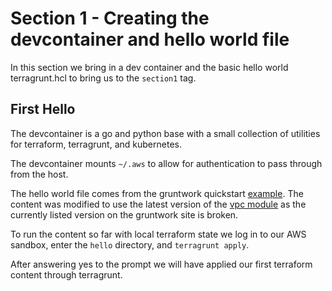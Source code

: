 # Section 1 - Creating the devcontainer and hello world file

In this section we bring in a dev container and the basic hello world terragrunt.hcl to bring us to the `section1` tag.

## First Hello

The devcontainer is a go and python base with a small collection of utilities for terraform, terragrunt, and kubernetes.

The devcontainer mounts `~/.aws` to allow for authentication to pass through from the host.

The hello world file comes from the gruntwork quickstart [example](https://terragrunt.gruntwork.io/docs/getting-started/quick-start/#example). The content was modified to use the latest version of the [vpc module](https://registry.terraform.io/modules/terraform-aws-modules/vpc/aws/5.5.1) as the currently listed version on the gruntwork site is broken.

To run the content so far with local terraform state we log in to our AWS sandbox, enter the `hello` directory, and `terragrunt apply`.

After answering yes to the prompt we will have applied our first terraform content through terragrunt.
